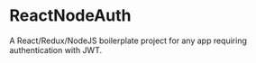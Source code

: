 # ReactNodeAuth

A React/Redux/NodeJS boilerplate project for any app requiring authentication with JWT.
